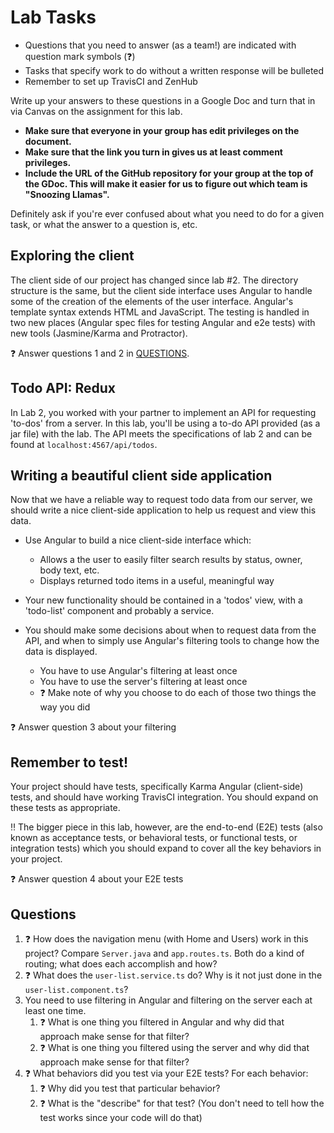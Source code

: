 # Lab Tasks

- Questions that you need to answer (as a team!) are indicated with question
mark symbols (:question:)
- Tasks that specify work to do without a written response will be bulleted
- Remember to set up TravisCI and ZenHub

Write up your answers to these questions in a Google Doc and turn that in via
Canvas on the assignment for this lab.

   * __Make sure that everyone in your group has edit privileges on the document.__
   * __Make sure that the link you turn in gives us at least comment privileges.__
   * __Include the URL of the GitHub repository for your group at the top of the
       GDoc. This will make it easier for us to figure out which team is "Snoozing Llamas".__

Definitely ask if you're ever confused about what you need to do for a given task, or 
what the answer to a question is, etc.

## Exploring the client

The client side of our project has changed since lab #2. The directory structure is 
the same, but the client side interface uses Angular to handle some of the creation
of the elements of the user interface. Angular's template syntax extends HTML and JavaScript.
The testing is handled in two new places (Angular spec files for testing Angular 
and e2e tests) with new tools (Jasmine/Karma and Protractor).

:question: Answer questions 1 and 2 in [QUESTIONS](#questions).

## Todo API: Redux

In Lab 2, you worked with your partner to implement an API for requesting
'to-dos' from a server. In this lab, you'll be using a to-do API provided
(as a jar file) with the lab. The API meets the specifications of lab 2 and
can be found at `localhost:4567/api/todos`.

## Writing a beautiful client side application

Now that we have a reliable way to request todo data from our server,
we should write a nice client-side application to help us request and view
this data.

- Use Angular to build a nice client-side interface which:
    - Allows a the user to easily filter search results by status, owner,
      body text, etc.
    - Displays returned todo items in a useful, meaningful way

- Your new functionality should be contained in a 'todos' view, 
with a 'todo-list' component and probably a service.

- You should make some decisions about when to request data from the API,
and when to simply use Angular's filtering tools to change how
the data is displayed. 

   - You have to use Angular's filtering at least once
   - You have to use the server's filtering at least once
   - :question: Make note of why you choose to do each of those two things the way you did
   
:question: Answer question 3 about your filtering

## Remember to test!

Your project should have tests, specifically Karma Angular (client-side) tests, 
and should have working TravisCI integration. You should expand on these tests as
appropriate. 

:bangbang: The bigger piece in this lab, however, are the end-to-end (E2E) tests 
(also known as acceptance tests,
or behavioral tests, or functional tests, or integration tests) which you should
expand to cover all the
key behaviors in your project. 

:question: Answer question 4 about your E2E tests

## Questions

1. :question: How does the navigation menu (with Home and Users) work in this project? Compare `Server.java` 
and `app.routes.ts`. Both do a kind of routing; what does each accomplish and how?
1. :question: What does the `user-list.service.ts` do? Why is it not just done in
the `user-list.component.ts`?
1. You need to use filtering in Angular and filtering on the server each at least one time.
   1. :question: What is one thing you filtered in Angular and why did that approach make sense for that filter?
   1. :question: What is one thing you filtered using the server and why did that approach make sense for that filter?
1. :question: What behaviors did you test via your E2E tests? For each behavior:
   1. :question: Why did you test that particular behavior?
   1. :question: What is the "describe" for that test? (You don't need to tell how the test works since your code will do that)
